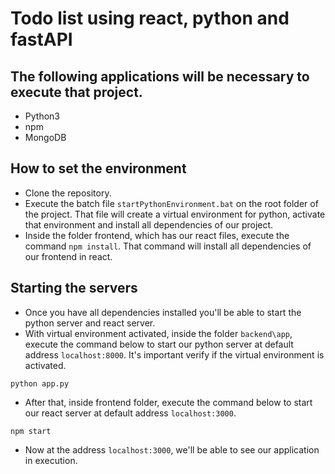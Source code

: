 # Todo list using react, python and fastAPI

## The following applications will be necessary to execute that project.

- Python3
- npm
- MongoDB

## How to set the environment

- Clone the repository.
- Execute the batch file `startPythonEnvironment.bat` on the root folder of the project. That file will create a virtual environment for python, activate that environment and install all dependencies of our project.
- Inside the folder frontend, which has our react files, execute the command `npm install`. That command will install all dependencies of our frontend in react.

## Starting the servers

- Once you have all dependencies installed you'll be able to start the python server and react server.
- With virtual environment activated, inside the folder `backend\app`, execute the command below to start our python server at default address `localhost:8000`. It's important verify if the virtual environment is activated.

`python app.py`

- After that, inside frontend folder, execute the command below to start our react server at default address `localhost:3000`.

`npm start`

- Now at the address `localhost:3000`, we'll be able to see our application in execution.
